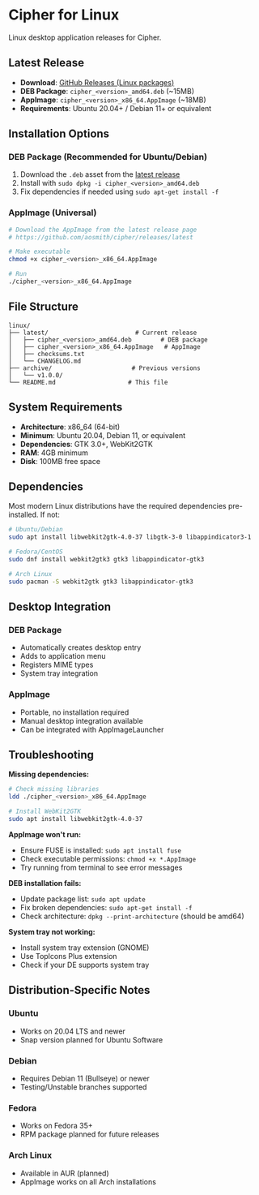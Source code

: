 # Cipher for Linux

Linux desktop application releases for Cipher.

## Latest Release

- **Download**: [GitHub Releases (Linux packages)](https://github.com/aosmith/cipher/releases/latest)
- **DEB Package**: `cipher_<version>_amd64.deb` (~15MB)
- **AppImage**: `cipher_<version>_x86_64.AppImage` (~18MB)
- **Requirements**: Ubuntu 20.04+ / Debian 11+ or equivalent

## Installation Options

### DEB Package (Recommended for Ubuntu/Debian)

1. Download the `.deb` asset from the [latest release](https://github.com/aosmith/cipher/releases/latest)
2. Install with `sudo dpkg -i cipher_<version>_amd64.deb`
3. Fix dependencies if needed using `sudo apt-get install -f`

### AppImage (Universal)

```bash
# Download the AppImage from the latest release page
# https://github.com/aosmith/cipher/releases/latest

# Make executable
chmod +x cipher_<version>_x86_64.AppImage

# Run
./cipher_<version>_x86_64.AppImage
```

## File Structure

```
linux/
├── latest/                        # Current release
│   ├── cipher_<version>_amd64.deb        # DEB package
│   ├── cipher_<version>_x86_64.AppImage   # AppImage
│   ├── checksums.txt
│   └── CHANGELOG.md
├── archive/                      # Previous versions
│   └── v1.0.0/
└── README.md                    # This file
```

## System Requirements

- **Architecture**: x86_64 (64-bit)
- **Minimum**: Ubuntu 20.04, Debian 11, or equivalent
- **Dependencies**: GTK 3.0+, WebKit2GTK
- **RAM**: 4GB minimum
- **Disk**: 100MB free space

## Dependencies

Most modern Linux distributions have the required dependencies pre-installed. If not:

```bash
# Ubuntu/Debian
sudo apt install libwebkit2gtk-4.0-37 libgtk-3-0 libappindicator3-1

# Fedora/CentOS
sudo dnf install webkit2gtk3 gtk3 libappindicator-gtk3

# Arch Linux
sudo pacman -S webkit2gtk gtk3 libappindicator-gtk3
```

## Desktop Integration

### DEB Package
- Automatically creates desktop entry
- Adds to application menu
- Registers MIME types
- System tray integration

### AppImage
- Portable, no installation required
- Manual desktop integration available
- Can be integrated with AppImageLauncher

## Troubleshooting

**Missing dependencies:**
```bash
# Check missing libraries
ldd ./cipher_<version>_x86_64.AppImage

# Install WebKit2GTK
sudo apt install libwebkit2gtk-4.0-37
```

**AppImage won't run:**
- Ensure FUSE is installed: `sudo apt install fuse`
- Check executable permissions: `chmod +x *.AppImage`
- Try running from terminal to see error messages

**DEB installation fails:**
- Update package list: `sudo apt update`
- Fix broken dependencies: `sudo apt-get install -f`
- Check architecture: `dpkg --print-architecture` (should be amd64)

**System tray not working:**
- Install system tray extension (GNOME)
- Use TopIcons Plus extension
- Check if your DE supports system tray

## Distribution-Specific Notes

### Ubuntu
- Works on 20.04 LTS and newer
- Snap version planned for Ubuntu Software

### Debian
- Requires Debian 11 (Bullseye) or newer
- Testing/Unstable branches supported

### Fedora
- Works on Fedora 35+
- RPM package planned for future releases

### Arch Linux
- Available in AUR (planned)
- AppImage works on all Arch installations
